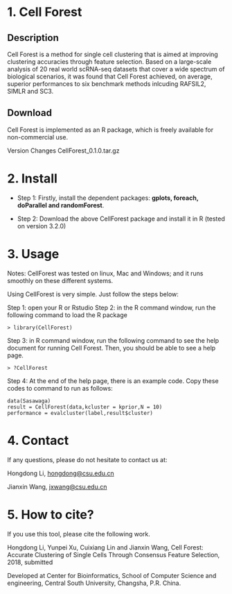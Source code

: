
# 1. Cell Forest
## Description
Cell Forest is a method for single cell clustering that is aimed at improving clustering accuracies through feature selection. Based on a large-scale analysis of 20 real world scRNA-seq datasets that cover a wide spectrum of biological scenarios, it was found that Cell Forest achieved, on average, superior performances to six benchmark methods inlcuding RAFSIL2, SIMLR and SC3. 

## Download
Cell Forest is implemented as an R package, which is freely available for non-commercial use. 

Version Changes 
CellForest_0.1.0.tar.gz  

# 2. Install

- Step 1: Firstly, install the dependent packages: **gplots, foreach, doParallel and randomForest**.

- Step 2: Download the above CellForest package and install it in R (tested on version 3.2.0)




# 3. Usage
Notes: CellForest was tested on linux, Mac and Windows; and it runs smoothly on these different systems.

Using CellForest is very simple. Just follow the steps below: 

Step 1: open your R or Rstudio 
Step 2: in the R command window, run the following command to load the R package
```
> library(CellForest)
```
Step 3: in R command window, run the following command to see the help document for running Cell Forest. Then, you should be able to see a help page.
```
> ?CellForest
```
Step 4: At the end of the help page, there is an example code. Copy these codes to command to run as follows:
```
data(Sasawaga)
result = CellForest(data,kcluster = kprior,N = 10)
performance = evalcluster(label,result$cluster)
```

# 4. Contact
If any questions, please do not hesitate to contact us at: 

Hongdong Li, hongdong@csu.edu.cn

Jianxin Wang, jxwang@csu.edu.cn


# 5. How to cite?
If you use this tool, please cite the following work.

Hongdong Li, Yunpei Xu, Cuixiang Lin and Jianxin Wang, Cell Forest: Accurate Clustering of Single Cells Through Consensus Feature Selection, 2018, submitted 

Developed at Center for Bioinformatics, School of Computer Science and  engineering, Central South University, Changsha, P.R. China. 
